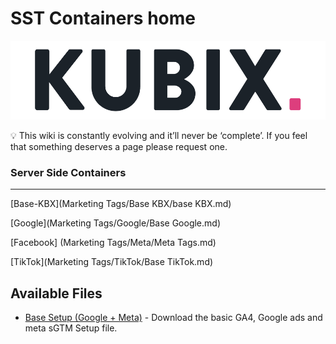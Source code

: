 # SST Containers home
![](https://raw.githubusercontent.com/kyle-williams-kubix/GTM-containers/refs/heads/main/Assets/Logos/Banner.png)


<aside>
💡
This wiki is constantly evolving and it’ll never be ‘complete’. If you feel that something deserves a page please request one.

</aside>

### Server Side Containers

---

[Base-KBX](Marketing Tags/Base KBX/base KBX.md)

[Google](Marketing Tags/Google/Base Google.md)

[Facebook] (Marketing Tags/Meta/Meta Tags.md)

[TikTok](Marketing Tags/TikTok/Base TikTok.md)

## Available Files
- [Base Setup (Google + Meta)](https://github.com/kyle-williams-kubix/GTM-containers/blob/d9ea799be5c36470a6b378f6f4ec800f029882f9/Marketing%20Tags/Base%20KBX/KBX%20Stape%20Gads%2C%20GA4%2C%20Meta%20Event.json) - Download the basic GA4, Google ads and meta sGTM Setup file.


